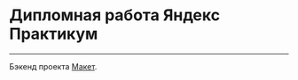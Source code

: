 # Дипломная работа Яндекс Практикум
-----
Бэкенд проекта [Макет](https://www.figma.com/file/Jc8PkS8RThO03jnXzrqkGH/Diploma-(Copy)).

